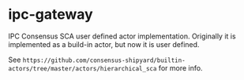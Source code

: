 # ipc-gateway
IPC Consensus SCA user defined actor implementation. Originally it is implemented 
as a build-in actor, but now it is user defined. 

See `https://github.com/consensus-shipyard/builtin-actors/tree/master/actors/hierarchical_sca` for more info.